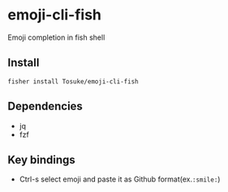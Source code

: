 # emoji-cli-fish
Emoji completion in fish shell

## Install
```shell
fisher install Tosuke/emoji-cli-fish
```

## Dependencies
- jq
- fzf

## Key bindings
- Ctrl-s select emoji and paste it as Github format(ex.`:smile:`)

